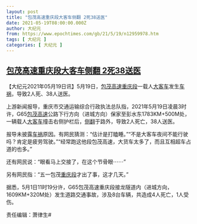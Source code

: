 ```yaml
---
layout: post
title: "包茂高速重庆段大客车侧翻 2死38送医"
date: 2021-05-19T08:00:00.000Z
author: 大纪元
from: https://www.epochtimes.com/gb/21/5/19/n12959978.htm
tags: [ 大纪元 ]
categories: [ 大纪元 ]
---
```

<!--1621411200000-->
[包茂高速重庆段大客车侧翻 2死38送医](https://www.epochtimes.com/gb/21/5/19/n12959978.htm)
------

<div>
<p>【大纪元2021年05月19日讯】5月19日，<a href="https://www.epochtimes.com/gb/tag/%E5%8C%85%E8%8C%82%E9%AB%98%E9%80%9F.html">包茂高速</a><a href="https://www.epochtimes.com/gb/tag/%E9%87%8D%E5%BA%86%E6%AE%B5.html">重庆段</a>一载人<a href="https://www.epochtimes.com/gb/tag/%E5%A4%A7%E5%AE%A2%E8%BD%A6.html">大客车</a>发生<a href="https://www.epochtimes.com/gb/tag/%E8%BD%A6%E7%A5%B8.html">车祸</a>，导致2人死、38人送医。</p><p>上游新闻报导，重庆市交通运输综合行政执法总队指，2021年5月19日凌晨3时许，G65<a href="https://www.epochtimes.com/gb/tag/%E5%8C%85%E8%8C%82%E9%AB%98%E9%80%9F.html">包茂高速</a>公路下行方向（进城方向）保家至彭水东1783KM+500M处，一辆载人<a href="https://www.epochtimes.com/gb/tag/%E5%A4%A7%E5%AE%A2%E8%BD%A6.html">大客车</a>撞击右侧护栏后，<a href="https://www.epochtimes.com/gb/tag/%E4%BE%A7%E7%BF%BB.html">侧翻</a>于路外，导致2人死亡，38人送医。</p><p>报导未披露<a href="https://www.epochtimes.com/gb/tag/%E8%BD%A6%E7%A5%B8.html">车祸</a>原因。有网民猜测：“估计是打瞌睡。”“不是大客车夜间不能行驶吗？肯定是疲劳驾驶。”“经常跑这他段包茂高速，大货车太多了，而且互相超车占道的也多。”</p><p>还有网民说：“眼看马上交接了，在这个节骨眼⋯⋯”</p><p>另有网民指：“五一包茂<a href="https://www.epochtimes.com/gb/tag/%E9%87%8D%E5%BA%86%E6%AE%B5.html">重庆段</a>才出了事，这才几天。”</p><p>据悉，5月1日11时19分许，G65包茂高速重庆段接龙隧道内（进城方向，1609KM+320M处）发生道路交通事故，涉及8台车辆，共造成4人死亡，1人受伤。</p><p>责任编辑：萧律生#</p>
</div>
